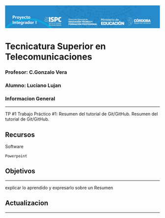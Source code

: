 ![alt text](/caratula.png)
# Tecnicatura Superior en Telecomunicaciones
### Profesor: C.Gonzalo Vera   
### Alumno: Luciano Lujan

### Informacion General
***
TP #1 Trabajo Práctico #1:  Resumen del tutorial de Git/GitHub.
Resumen del tutorial de Git/GitHub.

## Recursos
Software 
```
Powerpoint
```
## Objetivos
***
explicar lo aprendido  y expresarlo sobre un Resumen

## Actualizacion
***

